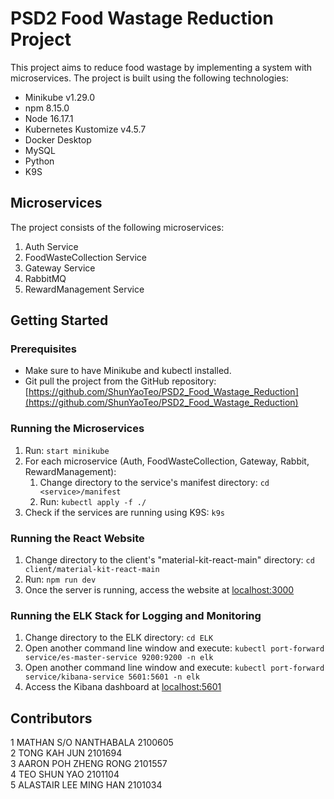 # PSD2 Food Wastage Reduction Project

This project aims to reduce food wastage by implementing a system with microservices. The project is built using the following technologies:

- Minikube v1.29.0
- npm 8.15.0
- Node 16.17.1
- Kubernetes Kustomize v4.5.7
- Docker Desktop
- MySQL
- Python
- K9S

## Microservices

The project consists of the following microservices:

1. Auth Service
2. FoodWasteCollection Service
3. Gateway Service
4. RabbitMQ
5. RewardManagement Service

## Getting Started

### Prerequisites

- Make sure to have Minikube and kubectl installed.
- Git pull the project from the GitHub repository: [https://github.com/ShunYaoTeo/PSD2_Food_Wastage_Reduction](https://github.com/ShunYaoTeo/PSD2_Food_Wastage_Reduction)

### Running the Microservices

1. Run: `start minikube`
2. For each microservice (Auth, FoodWasteCollection, Gateway, Rabbit, RewardManagement):
   1. Change directory to the service's manifest directory: `cd <service>/manifest`
   2. Run: `kubectl apply -f ./`
3. Check if the services are running using K9S: `k9s`

### Running the React Website

1. Change directory to the client's "material-kit-react-main" directory: `cd client/material-kit-react-main`
2. Run: `npm run dev`
3. Once the server is running, access the website at [localhost:3000](http://localhost:3000)

### Running the ELK Stack for Logging and Monitoring

1. Change directory to the ELK directory: `cd ELK`
2. Open another command line window and execute: `kubectl port-forward service/es-master-service 9200:9200 -n elk`
3. Open another command line window and execute: `kubectl port-forward service/kibana-service 5601:5601 -n elk`
4. Access the Kibana dashboard at [localhost:5601](http://localhost:5601)

## Contributors
1	MATHAN S/O NANTHABALA	2100605 
<br/>
2	TONG KAH JUN	2101694
<br/>
3	AARON POH ZHENG RONG	2101557
<br/>
4	TEO SHUN YAO	2101104
<br/>
5	ALASTAIR LEE MING HAN	2101034

